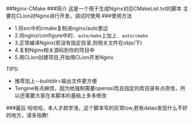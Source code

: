##Nginx-CMake 
###简介
    这是一个用于生成Nginx对应CMakeList.txt的脚本
    主要在CLion对Nginx进行开发，调试时使用
###使用方法
- 1.将src中的cmake复制进nginx/auto里边
- 2.将nginx/configure中的`. auto/make`上加上`. auto/cmake`
- 3.正常编译Nginx(若没有指定目录,则相关文件在objs/下)
- 4.复制Nginx相关源码到你的项目中
- 5.用CLion创建项目,开始用CLion开发Nginx

TIPS:
- 推荐加上--builddir=<path>输出文件更方便
- Tengine有点麻烦，因为他强制需要openssl而且指定的库目录有点奇怪，所以还需要大家在本脚本的基础上多多修改

###最后
    哈哈哈，本人才疏学浅，这个脚本写的灰常low,若有dalao发现什么不好的地方，请多指教!
